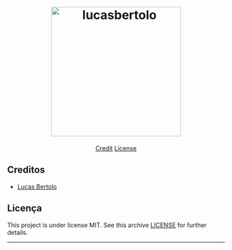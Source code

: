<h1 align="center">
  <br>
  <a href="https://lucasbertolo.github.io/"><img src="https://ik.imagekit.io/2agnc6wu5cbty/lucasbertolo/logo_BD1MfkTiJ.png" alt="lucasbertolo" width="300"></a>
</h1>

<p align="center">
  <a href="#creditos">Credit</a> 
  <a href="#licença">License</a> 
</p>


## Creditos

- [Lucas Bertolo](https://www.linkedin.com/in/lucasbertolo2/)

## Licença

This project is under license MIT. See this archive [LICENSE](LICENSE.md) for further details.

---
